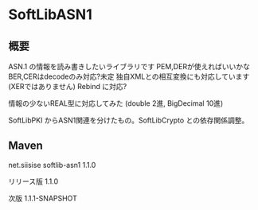 # SoftLibASN1

## 概要

ASN.1 の情報を読み書きしたいライブラリです
PEM,DERが使えればいいかな
BER,CERはdecodeのみ対応?未定
独自XMLとの相互変換にも対応しています (XERではありません)
Rebind に対応?

情報の少ないREAL型に対応してみた (double 2進, BigDecimal 10進)

SoftLibPKI からASN1関連を分けたもの。SoftLibCrypto との依存関係調整。

## Maven

net.siisise
softlib-asn1
1.1.0

リリース版 1.1.0

次版 1.1.1-SNAPSHOT
